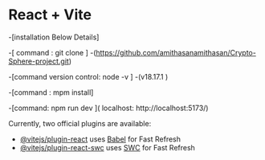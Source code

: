 # React + Vite
-[installation Below Details]

-[ command : git clone ]
-(https://github.com/amithasanamithasan/Crypto-Sphere-project.git)

-[command version control: node -v ]
 -(v18.17.1 )

-[command : mpm install]

-[command: npm run dev ]( localhost:  http://localhost:5173/)






Currently, two official plugins are available:

- [@vitejs/plugin-react](https://github.com/vitejs/vite-plugin-react/blob/main/packages/plugin-react/README.md) uses [Babel](https://babeljs.io/) for Fast Refresh
- [@vitejs/plugin-react-swc](https://github.com/vitejs/vite-plugin-react-swc) uses [SWC](https://swc.rs/) for Fast Refresh
